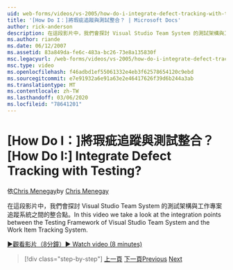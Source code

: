 ```yaml
---
uid: web-forms/videos/vs-2005/how-do-i-integrate-defect-tracking-with-testing
title: '[How Do I：]將瑕疵追蹤與測試整合？ | Microsoft Docs'
author: rick-anderson
description: 在這段影片中，我們會探討 Visual Studio Team System 的測試架構與工作專案追蹤系統之間的整合點。
ms.author: riande
ms.date: 06/12/2007
ms.assetid: 83a849da-fe6c-483a-bc26-73e8a135830f
msc.legacyurl: /web-forms/videos/vs-2005/how-do-i-integrate-defect-tracking-with-testing
msc.type: video
ms.openlocfilehash: f46adbd1ef55061332e4eb3f62578654120c9ebd
ms.sourcegitcommit: e7e91932a6e91a63e2e46417626f39d6b244a3ab
ms.translationtype: MT
ms.contentlocale: zh-TW
ms.lasthandoff: 03/06/2020
ms.locfileid: "78641201"
---
```

# <a name="how-do-i-integrate-defect-tracking-with-testing"></a><span data-ttu-id="c295f-104">[How Do I：]將瑕疵追蹤與測試整合？</span><span class="sxs-lookup"><span data-stu-id="c295f-104">[How Do I:] Integrate Defect Tracking with Testing?</span></span>

<span data-ttu-id="c295f-105">依[Chris Menegay](https://twitter.com/CMenegay)</span><span class="sxs-lookup"><span data-stu-id="c295f-105">by [Chris Menegay](https://twitter.com/CMenegay)</span></span>

<span data-ttu-id="c295f-106">在這段影片中，我們會探討 Visual Studio Team System 的測試架構與工作專案追蹤系統之間的整合點。</span><span class="sxs-lookup"><span data-stu-id="c295f-106">In this video we take a look at the integration points between the Testing Framework of Visual Studio Team System and the Work Item Tracking System.</span></span>

[<span data-ttu-id="c295f-107">&#9654;觀看影片（8分鐘）</span><span class="sxs-lookup"><span data-stu-id="c295f-107">&#9654; Watch video (8 minutes)</span></span>](https://channel9.msdn.com/Blogs/ASP-NET-Site-Videos/how-do-i-integrate-defect-tracking-with-testing)

> [!div class="step-by-step"]
> <span data-ttu-id="c295f-108">[上一頁](the-effects-of-viewstate.md)
> [下一頁](how-do-i-create-my-own-bug-work-item.md)</span><span class="sxs-lookup"><span data-stu-id="c295f-108">[Previous](the-effects-of-viewstate.md)
[Next](how-do-i-create-my-own-bug-work-item.md)</span></span>
